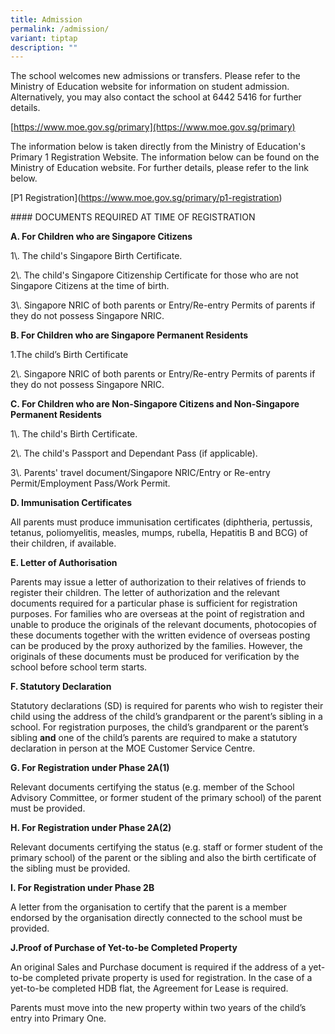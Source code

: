 ```yaml
---
title: Admission
permalink: /admission/
variant: tiptap
description: ""
---
```

<p>The school welcomes new admissions or transfers. Please refer to the Ministry
of Education website for information on student admission. Alternatively,
you may also contact the school at 6442 5416 for further details.</p>
<p>[<a href="https://www.moe.gov.sg/primary](https://www.moe.gov.sg/primary)" rel="noopener noreferrer nofollow" target="_blank">https://www.moe.gov.sg/primary](https://www.moe.gov.sg/primary)</a>
</p>
<p>The information below is taken directly from the Ministry of Education's
Primary 1 Registration Website. The information below can be found on the
Ministry of Education website. For further details, please refer to the
link below.</p>
<p>[P1 Registration](<a href="https://www.moe.gov.sg/primary/p1-registration" rel="noopener noreferrer nofollow" target="_blank">https://www.moe.gov.sg/primary/p1-registration</a>)</p>
<p>#### DOCUMENTS REQUIRED AT TIME OF REGISTRATION</p>
<p></p>
<p><strong>A. For Children who are Singapore Citizens</strong>
</p>
<p>1\. The child's Singapore Birth Certificate.</p>
<p>2\. The child's Singapore Citizenship Certificate for those who are not
Singapore Citizens at the time of birth.</p>
<p>3\. Singapore NRIC of both parents or Entry/Re-entry Permits of parents
if they do not possess Singapore NRIC.</p>
<p><strong>B. For Children who are Singapore Permanent Residents</strong>
</p>
<p>1.The child’s Birth Certificate</p>
<p>2\. Singapore NRIC of both parents or Entry/Re-entry Permits of parents
if they do not possess Singapore NRIC.</p>
<p><strong>C. For Children who are Non-Singapore Citizens and Non-Singapore Permanent Residents</strong>
</p>
<p>1\. The child's Birth Certificate.</p>
<p>2\. The child's Passport and Dependant Pass (if applicable).</p>
<p>3\. Parents' travel document/Singapore NRIC/Entry or Re-entry Permit/Employment
Pass/Work Permit.</p>
<p><strong>D. Immunisation Certificates</strong>
</p>
<p>All parents must produce immunisation certificates (diphtheria, pertussis,
tetanus, poliomyelitis, measles, mumps, rubella, Hepatitis B and BCG) of
their children, if available.</p>
<p><strong>E. Letter of Authorisation</strong>
</p>
<p>Parents may issue a letter of authorization to their relatives of friends
to register their children. The letter of authorization and the relevant
documents required for a particular phase is sufficient for registration
purposes. For families who are overseas at the point of registration and
unable to produce the originals of the relevant documents, photocopies
of these documents together with the written evidence of overseas posting
can be produced by the proxy authorized by the families. However, the originals
of these documents must be produced for verification by the school before
school term starts.</p>
<p><strong>F. Statutory Declaration</strong>
</p>
<p>Statutory declarations (SD) is required for parents who wish to register
their child using the address of the child’s grandparent or the parent’s
sibling in a school. For registration purposes, the child’s grandparent
or the parent’s sibling&nbsp;<strong>and</strong>&nbsp;one of the child’s
parents are required to make a statutory declaration in person at the MOE
Customer Service Centre.</p>
<p><strong>G. For Registration under Phase 2A(1)</strong>
</p>
<p>Relevant documents certifying the status (e.g. member of the School Advisory
Committee, or former student of the primary school) of the parent must
be provided.</p>
<p><strong>H. For Registration under Phase 2A(2)</strong>
</p>
<p>Relevant documents certifying the status (e.g. staff or former student
of the primary school) of the parent or the sibling and also the birth
certificate of the sibling must be provided.</p>
<p><strong>I. For Registration under Phase 2B</strong>
</p>
<p>A letter from the organisation to certify that the parent is a member
endorsed by the organisation directly connected to the school must be provided.</p>
<p><strong>J.Proof of Purchase of Yet-to-be Completed Property</strong>
</p>
<p>An original Sales and Purchase document is required if the address of
a yet-to-be completed private property is used for registration. In the
case of a yet-to-be completed HDB flat, the Agreement for Lease is required.</p>
<p>Parents must move into the new property within two years of the child’s
entry into Primary One.</p>